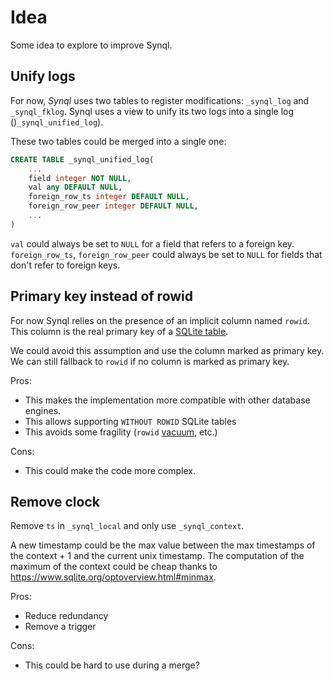# Idea

Some idea to explore to improve Synql.

## Unify logs

For now, _Synql_ uses two tables to register modifications: `_synql_log` and `_synql_fklog`.
Synql uses a view to unify its two logs into a single log ()`_synql_unified_log`).

These two tables could be merged into a single one:

```sql
CREATE TABLE _synql_unified_log(
    ...
    field integer NOT NULL,
    val any DEFAULT NULL,
    foreign_row_ts integer DEFAULT NULL,
    foreign_row_peer integer DEFAULT NULL,
    ...
)
```

`val` could always be set to `NULL` for a field that refers to a foreign key.
`foreign_row_ts`, `foreign_row_peer` could always be set to `NULL` for fields that don't refer to foreign keys.

## Primary key instead of rowid

For now Synql relies on the presence of an implicit column named `rowid`.
This column is the real primary key of a [SQLite table](https://www.sqlite.org/rowidtable.html).

We could avoid this assumption and use the column marked as primary key.
We can still fallback to `rowid` if no column is marked as primary key.

Pros:

-   This makes the implementation more compatible with other database engines.
-   This allows supporting `WITHOUT ROWID` SQLite tables
-   This avoids some fragility (`rowid` [vacuum](https://www.sqlite.org/lang_vacuum.html), etc.)

Cons:

- This could make the code more complex.

## Remove clock

Remove `ts` in `_synql_local` and only use `_synql_context`.

A new timestamp could be the max value between the max timestamps of the context + 1 and the current unix timestamp.
The computation of the maximum of the context could be cheap thanks to https://www.sqlite.org/optoverview.html#minmax.

Pros:

-   Reduce redundancy
-   Remove a trigger

Cons:

-   This could be hard to use during a merge?
